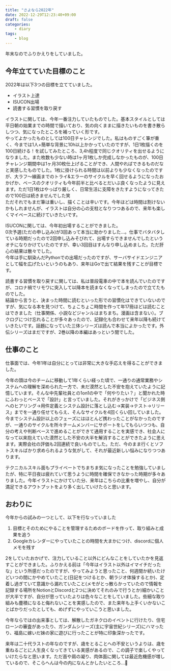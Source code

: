 ```yaml
---
title: "さよなら2022年"
date: 2022-12-29T12:23:40+09:00
draft: false
categories:
    - diary
tags:
    - blog
---
```



年末なのでふりかえりをしていました。

## 今年立てていた目標のこと

2022年は以下3つの目標を立てていました。

* イラスト上達
* ISUCON出場
* 読書する習慣を取り戻す

イラストに関しては、今年一番注力していたものでした。基本スタイルとしては平日朝の始業までの時間で描いており、気の向くままに描きたいものを書き散らしつつ、気になったところを補っていく形です。  
やってよかったものとしては100日チャレンジでした。私はものすごく筆が重く、今までは1人+簡単な背景に10h以上かかっていたのですが、1日1枚描くのを100日続ける！を試してみたところ、3,4h程度で同じクオリティを出せるようになりました。また枚数も少ない時は1ヶ月1枚しか完成しなかったものが、100日チャレンジ期間中は1ヶ月30枚仕上げることができ、人間やればできるものだなと実感したものでした。1枚に掛けられる時間は以前よりも少なくなったのですが、大ラフ〜線画までのトライ&エラーのサイクルを早く回せるようになったおかげか、ベースのクオリティも今年前半と比べるとだいぶ良くなったように見えます。ただ1日1枚はやっぱり厳しく、日常生活に支障をきたすようになってきたので100日は続きませんでした笑  
ただそれでもまだ筆は重いし、描くことは辛いです。今年ほどは時間は割けないかもしれませんが、イラストは自分の心の支柱となりつつあるので、来年も楽しくマイペースに続けていきたいです。

ISUCONに関しては、今年初出場することができました。  
0次予選(ただの申し込み)が3回あって本当に助かりました...。仕事でバタバタしている時期だったので2回申し込みそびれて、出場すらできませんでしたというオチになりかけていたのですが、幸い3回目はすんなり申し込めました。ただ肝心の結果は散々でした。  
今年は手に馴染んだPythonでの出場だったのですが、サーバサイドエンジニアとして幅を広げたいというのもあり、来年はGoで出て結果を残すことが目標です。

読書する習慣を取り戻すに関しては、私は普段電車の中で本を読んでいたのですが、コロナ禍でリモワに突入して以降本を読まなくなってしまったので立てたものでした。  
結論から言うと、決まった時間に読むといった形での習慣化はできていないのですが、気になる本を見つけて、ちょこちょこ時間を作って年17冊ほどは読むことはできました（仕事関係、小説などジャンルはまちまち。漫画は含まない）。ブクログにつけ忘れることが多々あったので、記録化も合わせて来年以降も続けていきたいです。話題になっていた三体シリーズは読んで本当によかったです。外伝シリーズはまだですが、2巻以降の本編はあっという間でした。

## 仕事のこと

仕事面では、今年1年は自分にとっては非常に大きな手応えを得ることができました。

今年の頭は今のチームに移動して1年くらい経った頃で、一通りの通常業務やシステムへの理解を深められた一方で、未だ漠然とした不安を抱えていたように記憶しています。そんな中先輩社員との1on1の中で「何やりたい？」と聞かれた時にふわっとベースで「設計」と言っていました。それがきっかけで「ビジネス側へのヒアリング→用件定義とシステム設計に落とし込む→実装→テスト→リリース」までを一通り任せてもらえ、そんなサイクルを4回くらい回していました。今までシステム設計以上のフェーズにはほとんど携わったことがなかったのですが、一通りのサイクルを所々チームメンバーにサポートをしてもらいつつも、自分の考えや判断ベースで進めることができて通用することを実感でき、社会人になって以来抱えていた漠然とした不安の大半を解消することができたように思えます。実際会社の評価も2回連続で良いものでした。ただ、今のまま行くとソフトスキルばかり求められるような気がして、それが最近新しい悩みになりつつあります。

テクニカルスキル面もプライベートでちまちま気になったことを勉強していましたが、特に平日夜は疲れていて思うように時間を確保できなかった時期が多々ありました。今年イラストにかけていた分、来年はこちらの比重を増やし、自分が満足できるアウトプットをより多く出していけたらと思います。

## おわりに

今年からの試みの一つとして、以下を行なっていました

1. 目標とそのためにやることを管理するためのボードを作って、取り組みと成果を追う
2. Googleカレンダーにやっていたことの時間を大まかにつけ、discordに個人メモを残す

2をしていたおかげで、注力していること以外にどんなことをしていたかを見返すことができました。ふりかえる前は「今年はイラスト以外はイマイチだったな」という所感だったのですが、やってみようと思ったこと、何週間か続いたけどいつの間にかやめていたこと(日記をつけるとか、朝ラジオ体操するとか)、定着し過ぎていて意識から漏れていたこと(メモがとっ散らかっていたので情報を記録する場所をNotionとDiscordと2つに決めてそれのみで行うとか)細かいことが大半ですが、自分が思っていたよりは色々なことをしていました。些細な取り組みも塵積になると侮れないことを実感したので、また来年も上手くいかないことばかりだったとしても、めげずにやっていこうと思いました。

今年ならではの出来事としては、解散したガネクロのイベントに行けたり、住宅ローンの審査があったり、ガンダムシリーズ(主に宇宙世紀シリーズ)にハマったり、福島に嫁いだ妹の家に遊びに行ったことが特に印象深かったです。

来年は二十代ラストの年なのですが、歳をとることへの不安というよりは、歳を重ねるごとに人生良くなってきている実感があるので、この調子で楽しくやっていけたらなと思います。ただ首や肩の凝り、肉体面に関しては最近危機感が増しているので、そこらへんは今の内になんとかしたいところ...🙂
